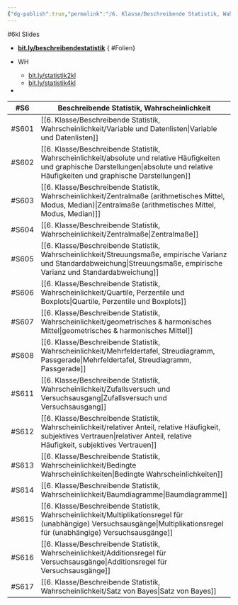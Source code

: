 ```yaml
---
{"dg-publish":true,"permalink":"/6. Klasse/Beschreibende Statistik, Wahrscheinlichkeit/6. Klasse Bedingte Wahrscheinlichkeiten/"}
---
```


#6kl 
Slides 
- **[bit.ly/beschreibendestatistik](http://bit.ly/beschreibendestatistik)**
{ #Folien}

- WH
	- [bit.ly/statistik2kl](http://bit.ly/statistik2kl)
	- [bit.ly/statistik4kl](https://bit.ly/statistik4kl)
-

|#S6   |Beschreibende Statistik, Wahrscheinlichkeit   |
|---|---|
|#S601|[[6. Klasse/Beschreibende Statistik, Wahrscheinlichkeit/Variable und Datenlisten\|Variable und Datenlisten]]|
|#S602|[[6. Klasse/Beschreibende Statistik, Wahrscheinlichkeit/absolute und relative Häufigkeiten und graphische Darstellungen\|absolute und relative Häufigkeiten und graphische Darstellungen]]|
|#S603|[[6. Klasse/Beschreibende Statistik, Wahrscheinlichkeit/Zentralmaße (arithmetisches Mittel, Modus, Median)\|Zentralmaße (arithmetisches Mittel, Modus, Median)]]|
|#S604|[[6. Klasse/Beschreibende Statistik, Wahrscheinlichkeit/Zentralmaße\|Zentralmaße]]|
|#S605|[[6. Klasse/Beschreibende Statistik, Wahrscheinlichkeit/Streuungsmaße, empirische Varianz und Standardabweichung\|Streuungsmaße, empirische Varianz und Standardabweichung]]|
|#S606|[[6. Klasse/Beschreibende Statistik, Wahrscheinlichkeit/Quartile, Perzentile und Boxplots\|Quartile, Perzentile und Boxplots]]|
|#S607|[[6. Klasse/Beschreibende Statistik, Wahrscheinlichkeit/geometrisches & harmonisches Mittel\|geometrisches & harmonisches Mittel]]|
|#S608|[[6. Klasse/Beschreibende Statistik, Wahrscheinlichkeit/Mehrfeldertafel, Streudiagramm, Passgerade\|Mehrfeldertafel, Streudiagramm, Passgerade]]|
|#S611|[[6. Klasse/Beschreibende Statistik, Wahrscheinlichkeit/Zufallsversuch und Versuchsausgang\|Zufallsversuch und Versuchsausgang]]|
|#S612|[[6. Klasse/Beschreibende Statistik, Wahrscheinlichkeit/relativer Anteil, relative Häufigkeit, subjektives Vertrauen\|relativer Anteil, relative Häufigkeit, subjektives Vertrauen]]|
|#S613|[[6. Klasse/Beschreibende Statistik, Wahrscheinlichkeit/Bedingte Wahrscheinlichkeiten\|Bedingte Wahrscheinlichkeiten]]|
|#S614|[[6. Klasse/Beschreibende Statistik, Wahrscheinlichkeit/Baumdiagramme\|Baumdiagramme]]|
|#S615|[[6. Klasse/Beschreibende Statistik, Wahrscheinlichkeit/Multiplikationsregel für (unabhängige) Versuchsausgänge\|Multiplikationsregel für (unabhängige) Versuchsausgänge]]|
|#S616|[[6. Klasse/Beschreibende Statistik, Wahrscheinlichkeit/Additionsregel für Versuchsausgänge\|Additionsregel für Versuchsausgänge]]|
|#S617|[[6. Klasse/Beschreibende Statistik, Wahrscheinlichkeit/Satz von Bayes\|Satz von Bayes]]|

